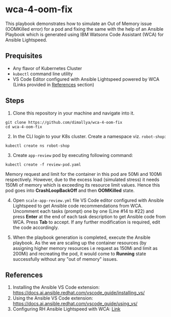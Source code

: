 # wca-4-oom-fix

This playbook demonstrates how to simulate an Out of Memory issue (OOMKilled error) for a pod and fixing the same with the help of an Ansible Playbook which is generated using IBM Watsonx Code Assistant (WCA) for Ansible Lightspeed. 

## Prequisites

- Any flavor of Kubernetes Cluster 
- `kubectl` command line utility
- VS Code Editor configured with Ansible Lightspeed powered by WCA (Links provided in [References](https://github.com/dimallya/wca-4-oom-fix/edit/main/README.md#references) section)

## Steps

1. Clone this repository in your machine and navigate into it.
```
git clone https://github.com/dimallya/wca-4-oom-fix
cd wca-4-oom-fix
```


2. In the CLI login to your K8s cluster. Create a namespace viz. `robot-shop`:
```
kubectl create ns robot-shop
```

3. Create `app-review` pod by executing following command:
```
kubectl create -f review-pod.yaml
```
Memory request and limit for the container in this pod are 50Mi and 100Mi respectively. However, due to the excess load (simulated stress) it needs 150Mi of memory which is exceeding its resource limit values. Hence this pod goes into **CrashLoopBackOff** and then **OOMKilled** state.

4. Open `scale-app-review.yml` file VS Code editor configured with Ansible Lightspeed to get Ansible code recommendations from WCA. Uncomment each tasks (prompt) one by one (Line #14 to #22) and press **Enter** at the end of each task description to get Ansible code from WCA. Press **Tab** to accept. If any further modification is required, edit the code accordingly. 

5. When the playbook generation is completed, execute the Ansible playbook. As the we are scaling up the container resources (by assigning higher memory resources i.e request as 150Mi and limit as 200Mi) and recreating the pod, it would come to **Running** state successfully without any "out of memory" issues.

## References
1. Installing the Ansible VS Code extension: https://docs.ai.ansible.redhat.com/vscode_guide/installing_vs/
2. Using the Ansible VS Code extension: https://docs.ai.ansible.redhat.com/vscode_guide/using_vs/
3. Configuring RH Ansible Lightspeed with WCA: [Link](https://access.redhat.com/documentation/en-us/red_hat_ansible_lightspeed_with_ibm_watsonx_code_assistant/2.x_latest/html/red_hat_ansible_lightspeed_with_ibm_watsonx_code_assistant_user_guide/configure-code-assistant_lightspeed-user-guide#doc-wrapper)

